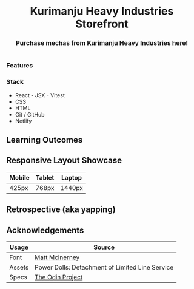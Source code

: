 <h1 align="center">Kurimanju Heavy Industries Storefront</h1>
<h3 align="center">Purchase mechas from Kurimanju Heavy Industries <a href=''>here</a>!</h3>
<p align="center">
    <img align="center" width="" alt="" src="./project-images/demo.gif">
</p>

### Features

### Stack
- React - JSX - Vitest
- CSS
- HTML
- Git / GitHub
- Netlify

## Learning Outcomes

## Responsive Layout Showcase

| Mobile | Tablet | Laptop  | 
|  ----- |  ----- |  ------ | 
| 425px  | 768px  | 1440px  | 


## Retrospective (aka yapping)

## Acknowledgements

| Usage   | Source   |
| ------- | -------------- |
| Font | [Matt Mcinerney](https://www.theleagueofmoveabletype.com/orbitron?style=light) |
| Assets  | Power Dolls: Detachment of Limited Line Service |
| Specs | [The Odin Project](https://www.theodinproject.com/lessons/node-path-react-new-shopping-cart) |
